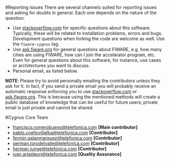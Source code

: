 #Reporting issues
There are several channels suited for reporting issues and asking for doubts in general. Each one depends on the nature of the question:

* Use [stackoverflow.com](http://stackoverflow.com) for specific questions about this software. Typically, these will be related to installation problems, errors and bugs. Development questions when forking the code are welcome as well. Use the `fiware-cygnus` tag.
* Use [ask.fiware.org](https://ask.fiware.org/questions/) for general questions about FIWARE, e.g. how many cities are using FIWARE, how can I join the accelarator program, etc. Even for general questions about this software, for instance, use cases or architectures you want to discuss.
* Personal email, as listed below.

**NOTE**: Please try to avoid personally emailing the contributors unless they ask for it. In fact, if you send a private email you will probably receive an automatic response enforcing you to use [stackoverflow.com](http://stackoverflow.com/) or [ask.fiware.org](https://ask.fiware.org/questions/). This is because using the mentioned methods will create a public database of knowledge that can be useful for future users; private email is just private and cannot be shared.

#Cygnus Core Team
* [francisco.romerobueno@telefonica.com](mailto:francisco.romerobueno@telefonica.com) **[Main contributor]**
* [pablo.coellovillalba@telefonica.com](mailto:pablo.coellovillalba@telefonica.com) **[Contributor]**
* [fermin.galanmarquez@telefonica.com](mailto:fermin.galanmarquez@telefonica.com) **[Contributor]**
* [german.torodelvalle@telefonica.com](mailto:german.torodelvalle@telefonica.com) **[Contributor]**
* [herman.junge@telefonica.com](mailto:herman.junge@telefonica.com) **[Contributor]**
* [ivan.ariasleon@telefonica.com](mailto:ivan.ariasleon@telefonica.com) **[Quality Assurance]**
